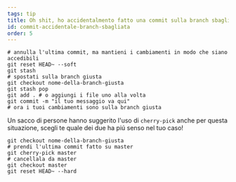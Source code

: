 ```yaml
---
tags: tip
title: Oh shit, ho accidentalmento fatto una commit sulla branch sbagliata!
id: commit-accidentale-branch-sbagliata
order: 5
---
```


```git
# annulla l'ultima commit, ma mantieni i cambiamenti in modo che siano accedibili
git reset HEAD~ --soft
git stash
# spostati sulla branch giusta 
git checkout nome-della-branch-giusta
git stash pop
git add . # o aggiungi i file uno alla volta
git commit -m "il tuo messaggio va qui"
# ora i tuoi cambiamenti sono sulla branch giusta
```

Un sacco di persone hanno suggerito l'uso di `cherry-pick` anche per questa situazione, scegli te quale dei due ha piú senso nel tuo caso!

```git
git checkout nome-della-branch-giusta
# prendi l'ultima commit fatto su master
git cherry-pick master
# cancellala da master
git checkout master
git reset HEAD~ --hard
```